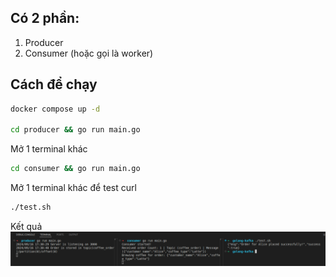 ## Có 2 phần:
  1. Producer
  2. Consumer (hoặc gọi là worker)
  
## Cách để chạy
```sh
docker compose up -d

cd producer && go run main.go
```

Mở 1 terminal khác
```sh
cd consumer && go run main.go
```


Mở 1 terminal khác để test curl
```sh
./test.sh
```

Kết quả
![alt text](image.png)
